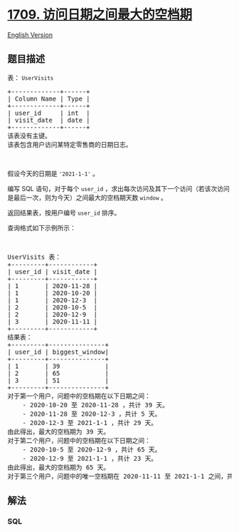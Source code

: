 # [1709. 访问日期之间最大的空档期](https://leetcode-cn.com/problems/biggest-window-between-visits)

[English Version](/solution/1700-1799/1709.Biggest%20Window%20Between%20Visits/README_EN.md)

## 题目描述

<!-- 这里写题目描述 -->

<p>表： <code>UserVisits</code></p>

<pre>+-------------+------+
| Column Name | Type |
+-------------+------+
| user_id     | int  |
| visit_date  | date |
+-------------+------+
该表没有主键。
该表包含用户访问某特定零售商的日期日志。</pre>

<p> </p>

<p>假设今天的日期是 <code>'2021-1-1'</code> 。</p>

<p>编写 SQL 语句，对于每个 <code>user_id</code> ，求出每次访问及其下一个访问（若该次访问是最后一次，则为今天）之间最大的空档期天数 <code>window</code> 。</p>

<p>返回结果表，按用户编号 <code>user_id</code> 排序。</p>

<p>查询格式如下示例所示：</p>

<p> </p>

<pre>UserVisits 表：
+---------+------------+
| user_id | visit_date |
+---------+------------+
| 1       | 2020-11-28 |
| 1       | 2020-10-20 |
| 1       | 2020-12-3  |
| 2       | 2020-10-5  |
| 2       | 2020-12-9  |
| 3       | 2020-11-11 |
+---------+------------+
结果表：
+---------+---------------+
| user_id | biggest_window|
+---------+---------------+
| 1       | 39            |
| 2       | 65            |
| 3       | 51            |
+---------+---------------+
对于第一个用户，问题中的空档期在以下日期之间：
    - 2020-10-20 至 2020-11-28 ，共计 39 天。
    - 2020-11-28 至 2020-12-3 ，共计 5 天。
    - 2020-12-3 至 2021-1-1 ，共计 29 天。
由此得出，最大的空档期为 39 天。
对于第二个用户，问题中的空档期在以下日期之间：
    - 2020-10-5 至 2020-12-9 ，共计 65 天。
    - 2020-12-9 至 2021-1-1 ，共计 23 天。
由此得出，最大的空档期为 65 天。
对于第三个用户，问题中的唯一空档期在 2020-11-11 至 2021-1-1 之间，共计 51 天。</pre>


## 解法

<!-- 这里可写通用的实现逻辑 -->

<!-- tabs:start -->

### **SQL**

```sql

```

<!-- tabs:end -->